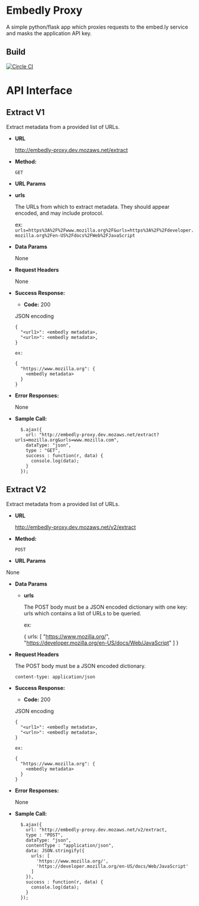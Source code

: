 # Embedly Proxy

A simple python/flask app which proxies requests to the embed.ly service and masks the
application API key.

## Build
[![Circle CI](https://circleci.com/gh/mozilla/embedly-proxy/tree/master.svg?style=svg)](https://circleci.com/gh/mozilla/embedly-proxy/tree/master)

# API Interface

Extract V1
----
  Extract metadata from a provided list of URLs.

* **URL**

  http://embedly-proxy.dev.mozaws.net/extract

* **Method:**

  `GET`

*  **URL Params**


  * **urls**

    The URLs from which to extract metadata.
    They should appear encoded, and may include protocol.

    ex: `urls=https%3A%2F%2Fwww.mozilla.org%2F&urls=https%3A%2F%2Fdeveloper.mozilla.org%2Fen-US%2Fdocs%2FWeb%2FJavaScript`

* **Data Params**

  None

* **Request Headers**

  None

* **Success Response:**

  * **Code:** 200

  JSON encoding

      {
        "<url1>": <embedly metadata>,
        "<urln>": <embedly metadata>,
      }

      ex:

      {
        "https://www.mozilla.org": {
          <embedly metadata>
        }
      }

* **Error Responses:**

  None

* **Sample Call:**

        $.ajax({
          url: "http://embedly-proxy.dev.mozaws.net/extract?urls=mozilla.org&urls=www.mozilla.com",
          dataType: "json",
          type : "GET",
          success : function(r, data) {
            console.log(data);
          }
        });

Extract V2
----
  Extract metadata from a provided list of URLs.

* **URL**

  http://embedly-proxy.dev.mozaws.net/v2/extract

* **Method:**

  `POST`

*  **URL Params**

  None

* **Data Params**

  * **urls**

    The POST body must be a JSON encoded dictionary with one key: urls
    which contains a list of URLs to be queried.

    ex:

      {
        urls: [
          "https://www.mozilla.org/",
          "https://developer.mozilla.org/en-US/docs/Web/JavaScript"
        ]
      }


* **Request Headers**

  The POST body must be a JSON encoded dictionary.

  `content-type: application/json`

* **Success Response:**

  * **Code:** 200

  JSON encoding

      {
        "<url1>": <embedly metadata>,
        "<urln>": <embedly metadata>,
      }

      ex:

      {
        "https://www.mozilla.org": {
          <embedly metadata>
        }
      }

* **Error Responses:**

  None

* **Sample Call:**

        $.ajax({
          url: "http://embedly-proxy.dev.mozaws.net/v2/extract,
          type : "POST",
          dataType: "json",
          contentType : "application/json",
          data: JSON.stringify({
            urls: [
              'https://www.mozilla.org/',
              'https://developer.mozilla.org/en-US/docs/Web/JavaScript'
            ]
          }),
          success : function(r, data) {
            console.log(data);
          }
        });
